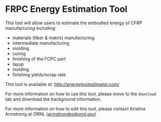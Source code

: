 # FRPC Energy Estimation Tool
This tool will allow users to estimate the embodied energy of CFRP manufacturing including: 
- materials (fiber & matrix) manufacturing
- intermediate manufacturing
- molding
- curing
- finishing of the FCPC part 
- layup
- molding
- finishing yields/scrap rate

 This tool is available at:
 http://energytoolestimator.com/

 For more information on how to use this tool, please move to the `download` tab and download the background information.

 For more information on how to edit this tool, please contact Kristina Armstrong at ORNL (armstrongko@ornl.gov)
